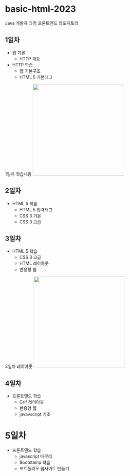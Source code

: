 # basic-html-2023
Java 개발자 과정 프론트앤드 리포지토리

## 1일차
- 웹 기본
    - HTTP 개요
- HTTP 학습
    - 웹 기본구조
    - HTML 5 기본태그

1일차 학습내용
<img src="https://raw.githubusercontent.com/tjdrnr1217/basic-html-2023/main/image/day1.png" width="300">

## 2일차
- HTML 5 학습
    - HTML 5 입력태그
    - CSS 3 기본
    - CSS 3 고급

## 3일차
- HTML 5 학습
    - CSS 3 고급
    - HTML 레이아웃
    - 반응형 웹

3일차 레이아웃
<img src= "https://raw.githubusercontent.com/tjdrnr1217/basic-html-2023/main/image/aa.png" width="300">


## 4일차
- 프론트엔드 학습
    - Grif 레이아웃
    - 반응형 웹
    - javavscript 기초

# 5일차
- 프론트엔드 학습
    - javascript 마무리
    - Bootstamp 학습
    - 포트폴리오 웹사이트 만들기